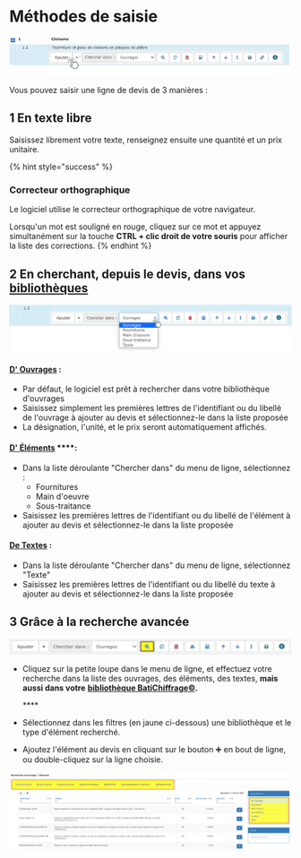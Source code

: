 # Méthodes de saisie

![](../../../../.gitbook/assets/screenshot-108-.png)

Vous pouvez saisir une ligne de devis de 3 manières :

## 1 En texte libre

Saisissez librement votre texte, renseignez ensuite une quantité et un prix unitaire.

{% hint style="success" %}
### Correcteur orthographique

Le logiciel utilise le correcteur orthographique de votre navigateur.

Lorsqu'un mot est souligné en rouge, cliquez sur ce mot et appuyez simultanément sur la touche **CTRL +  clic droit de votre souris** pour afficher la liste des corrections.
{% endhint %}

## 2 En cherchant, depuis le devis, dans vos [bibliothèques](../../../bibliotheque-de-chiffrage/)

![](../../../../.gitbook/assets/screenshot-105g-.png)

#### [D' Ouvrages](../../../bibliotheque-de-chiffrage/la-bibliotheque-douvrages/) :

* Par défaut, le logiciel est prêt à rechercher dans votre bibliothèque d'ouvrages
* Saisissez simplement les premières lettres de l'identifiant ou du libellé de l'ouvrage à ajouter au devis et sélectionnez-le dans la liste proposée
* La désignation, l'unité, et le prix seront automatiquement affichés. 

#### [D' Éléments](../../../bibliotheque-de-chiffrage/la-bibliotheque-delements.md) ****: 

* Dans la liste déroulante "Chercher dans" du menu de ligne, sélectionnez :
  * Fournitures
  * Main d'oeuvre
  * Sous-traitance
* Saisissez les premières lettres de l'identifiant ou du libellé de l'élément à ajouter au devis et sélectionnez-le dans la liste proposée

#### [De Textes](../../../../les-plus-du-logiciel/bibliotheque-de-textes.md) :

* Dans la liste déroulante "Chercher dans" du menu de ligne, sélectionnez "Texte"
* Saisissez les premières lettres de l'identifiant ou du libellé du texte à ajouter au devis et sélectionnez-le dans la liste proposée



## 3 Grâce à la recherche avancée

![](../../../../.gitbook/assets/6.png)



* Cliquez sur la petite loupe dans le menu de ligne, et effectuez votre recherche dans la liste des ouvrages, des éléments, des textes, **mais aussi dans votre** [**bibliothèque BatiChiffrage©**](../../../bibliotheque-de-chiffrage/batichiffrage-c/)**.**

  \*\*\*\*

* Sélectionnez dans les filtres \(en jaune ci-dessous\) une bibliothèque et le type d'élément recherché.

* Ajoutez l'élément au devis en cliquant sur le bouton ➕ en bout de ligne, ou double-cliquez sur la ligne choisie.

![](../../../../.gitbook/assets/5.png)





